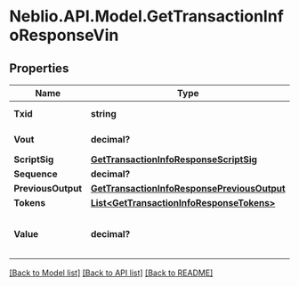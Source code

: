 # Neblio.API.Model.GetTransactionInfoResponseVin
## Properties

Name | Type | Description | Notes
------------ | ------------- | ------------- | -------------
**Txid** | **string** | TXID of the input | [optional] 
**Vout** | **decimal?** | output index | [optional] 
**ScriptSig** | [**GetTransactionInfoResponseScriptSig**](GetTransactionInfoResponseScriptSig.md) |  | [optional] 
**Sequence** | **decimal?** |  | [optional] 
**PreviousOutput** | [**GetTransactionInfoResponsePreviousOutput**](GetTransactionInfoResponsePreviousOutput.md) |  | [optional] 
**Tokens** | [**List&lt;GetTransactionInfoResponseTokens&gt;**](GetTransactionInfoResponseTokens.md) |  | [optional] 
**Value** | **decimal?** | Value of input in NEBL satoshi | [optional] 

[[Back to Model list]](../README.md#documentation-for-models) [[Back to API list]](../README.md#documentation-for-api-endpoints) [[Back to README]](../README.md)

